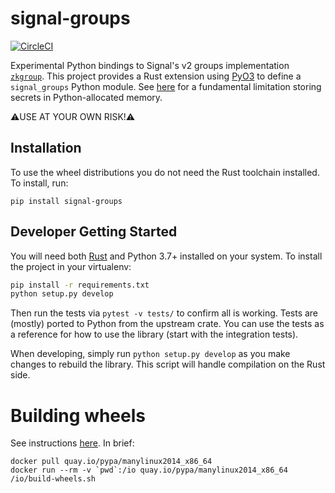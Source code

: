 # signal-groups

[![CircleCI](https://circleci.com/gh/freedomofpress/signal-groups.svg?style=svg)](https://circleci.com/gh/freedomofpress/signal-groups)

Experimental Python bindings to Signal's v2 groups implementation [`zkgroup`](https://github.com/signalapp/zkgroup).
This project provides a Rust extension using [PyO3](https://pyo3.rs/) to define a `signal_groups` Python module.
See [here](https://cryptography.io/en/latest/limitations.html) for a fundamental limitation storing secrets in Python-allocated memory.

⚠️USE AT YOUR OWN RISK!⚠️

## Installation

To use the wheel distributions you do not need the Rust toolchain installed. To install, run:

```
pip install signal-groups
```

## Developer Getting Started

You will need both [Rust](https://rustup.rs/) and Python 3.7+ installed on your system.
To install the project in your virtualenv:

```sh
pip install -r requirements.txt
python setup.py develop
```

Then run the tests via `pytest -v tests/` to confirm all is working.
Tests are (mostly) ported to Python from the upstream crate.
You can use the tests as a reference for how to use the library (start with the integration tests).

When developing, simply run `python setup.py develop` as you make changes to rebuild the library.
This script will handle compilation on the Rust side.

# Building wheels

See instructions [here](https://github.com/PyO3/setuptools-rust#binary-wheels-on-linux). In brief:

```
docker pull quay.io/pypa/manylinux2014_x86_64
docker run --rm -v `pwd`:/io quay.io/pypa/manylinux2014_x86_64 /io/build-wheels.sh
```
